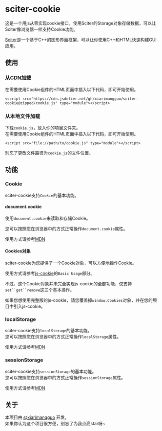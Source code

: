 # sciter-cookie
这是一个用js从零实现cookie接口，使用Sciter的Storage对象存储数据，可以让Sciter像浏览器一样支持Cookie功能。

[Sciter](https://github.com/c-smile/sciter-sdk)是一个基于C++的图形界面框架，可以让你使用C++和HTML快速构建GUI应用。
## 使用
### 从CDN加载
在需要使用Cookie组件的HTML页面中插入以下代码，即可开始使用。

    <script src="https://cdn.jsdelivr.net/gh/xiarimangguo/sciter-cookie@zipped/cookie.js" type="module"></script>

### 从本地文件加载
下载`cookie.js`，放入你的项目文件夹。  
在需要使用Cookie组件的HTML页面中插入以下代码，即可开始使用。

    <script src="file://path/to/cookie.js" type="module"></script>

别忘了更改文件路径为`cookie.js`的文件位置。
## 功能
### Cookie
sciter-cookie支持`Cookie`的基本功能。  
#### document.cookie
使用`document.cookie`来读取和存储Cookie。

您可以按照您在浏览器中的方式正常操作`document.cookie`属性。

使用方式请参考[MDN](https://developer.mozilla.org/zh-CN/docs/Web/API/Document/cookie)
#### Cookies对象
sciter-cookie为您提供了一个Cookie对象，可以方便地操作Cookie。

使用方式请参考[js-cookie](https://github.com/js-cookie/js-cookie)的`Basic Usage`部分。

不过，这个Cookie对象并未完全实现js-cookie的全部功能，仅支持`set``get``remove`这三个基本操作。

如果您想使用完整版的js-cookie，请您覆盖掉`window.Cookies`对象，并在您的项目中引入js-cookie。
### localStorage
sciter-cookie支持`localStorage`的基本功能。  
您可以按照您在浏览器中的方式正常操作`localStorage`属性。

使用方式请参考[MDN](https://developer.mozilla.org/zh-CN/docs/Web/API/Window/localStorage)
### sessionStorage
sciter-cookie支持`sessionStorage`的基本功能。  
您可以按照您在浏览器中的方式正常操作`sessionStorage`属性。

使用方式请参考[MDN](https://developer.mozilla.org/zh-CN/docs/Web/API/Window/sessionStorage)
## 关于
本项目由 [@xiarimangguo](https://github.com/xiarimangguo/) 开发。  
如果你认为这个项目很方便，别忘了为我点亮star呀~
